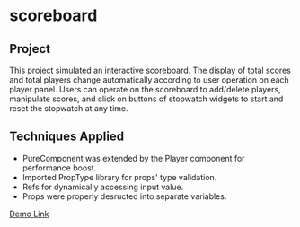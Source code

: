 # scoreboard

## Project
This project simulated an interactive scoreboard. The display of total scores and total players change automatically according to user operation on each player panel. Users can operate on the scoreboard to add/delete players, manipulate scores, and click on buttons of stopwatch widgets to start and reset the stopwatch at any time.

## Techniques Applied 
- PureComponent was extended by the Player component for performance boost.
- Imported PropType library for props' type validation.
- Refs for dynamically accessing input value. 
- Props were properly desructed into separate variables.

[Demo Link](https://lyh27301-scoreboard.netlify.app/)
